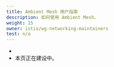 ```yaml
---
title: Ambient Mesh 用户指南
description: 如何使用 Ambient Mesh。
weight: 15
owner: istio/wg-networking-maintainers
test: n/a
---
```

-
- 本页正在建设中。
